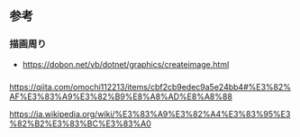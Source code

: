 ## 参考

### 描画周り
- https://dobon.net/vb/dotnet/graphics/createimage.html

### 
https://qiita.com/omochi112213/items/cbf2cb9edec9a5e24bb4#%E3%82%AF%E3%83%A9%E3%82%B9%E8%A8%AD%E8%A8%88

https://ja.wikipedia.org/wiki/%E3%83%A9%E3%82%A4%E3%83%95%E3%82%B2%E3%83%BC%E3%83%A0